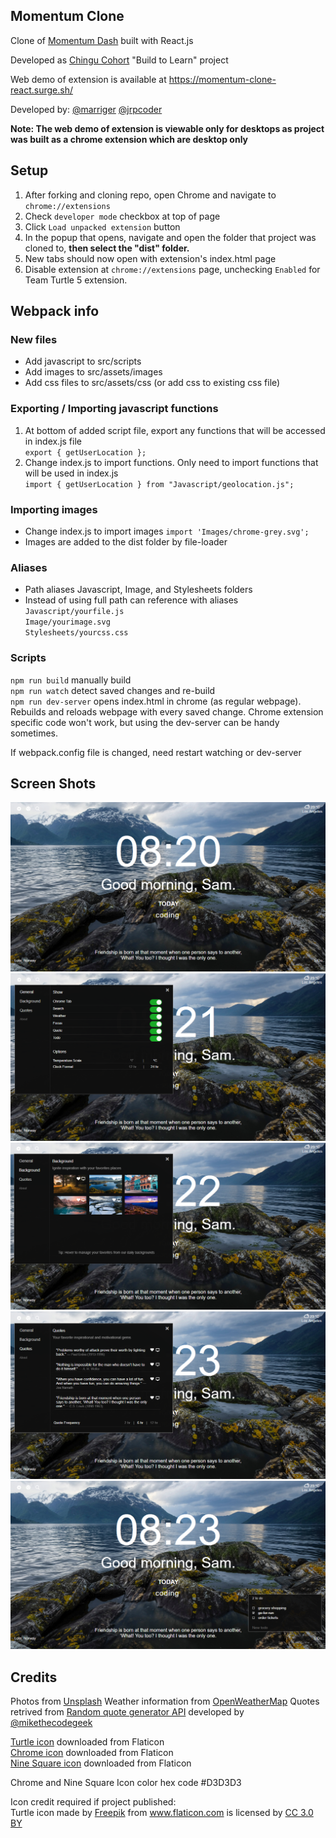## Momentum Clone

Clone of [Momentum Dash](https://chrome.google.com/webstore/detail/momentum/laookkfknpbbblfpciffpaejjkokdgca?hl=en) built with React.js

Developed as [Chingu Cohort](https://chingu-cohorts.github.io/chingu-directory/) "Build to Learn" project 

Web demo of extension is available at https://momentum-clone-react.surge.sh/

Developed by: 
[@marriger](https://github.com/marigerr)
[@jrpcoder](https://github.com/jrpcoder)

**Note: The web demo of extension is viewable only for desktops as project was built as a chrome extension which are desktop only**

## Setup

1. After forking and cloning repo, open Chrome and navigate to `chrome://extensions`  
1. Check `developer mode` checkbox at top of page   
1. Click `Load unpacked extension` button 
1. In the popup that opens, navigate and open the folder that project was cloned to, **then select the "dist" folder.**
1. New tabs should now open with extension's index.html page
1. Disable extension at `chrome://extensions` page,  unchecking `Enabled` for Team Turtle 5 extension.

## Webpack info

### New files

- Add javascript to src/scripts  
- Add images to src/assets/images  
- Add css files to src/assets/css (or add css to existing css file)  

### Exporting / Importing javascript functions
1. At bottom of added script file, export any functions that will be accessed in index.js file    
`export { getUserLocation };`      
1. Change index.js to import functions.  Only need to import functions that will be used in index.js  
`import { getUserLocation } from "Javascript/geolocation.js";`

### Importing images
- Change index.js to import images
`import 'Images/chrome-grey.svg';`
- Images are added to the dist folder by file-loader  

### Aliases
- Path aliases Javascript, Image, and Stylesheets folders
- Instead of using full path can reference with aliases  
`Javascript/yourfile.js`  
`Image/yourimage.svg`  
`Stylesheets/yourcss.css` 

### Scripts  
`npm run build`  manually build  
`npm run watch`  detect saved changes and re-build  
`npm run dev-server`  opens index.html in chrome (as regular webpage). Rebuilds and reloads webpage with every saved change.  Chrome extension specific code won't work, but using the dev-server can be handy sometimes.

If webpack.config file is changed, need restart watching or dev-server

## Screen Shots

![Main](/src/assets/images/screenshot-home.png)
![Main](/src/assets/images/screenshot-settings-general.png)
![Main](/src/assets/images/screenshot-settings-background.png)
![Main](/src/assets/images/screenshot-settings-quote.png)
![Main](/src/assets/images/screenshot-todo.png)

## Credits

Photos from [Unsplash](https://unsplash.com/)
Weather information from [OpenWeatherMap](https://openweathermap.org)
Quotes retrived from [Random quote generator API](https://random-quote-generator.herokuapp.com/api/quotes/random) developed by [@mikethecodegeek](https://github.com/mikethecodegeek/) 

[Turtle icon](https://www.flaticon.com/free-icon/sea-turtle_67985) downloaded from Flaticon  
[Chrome icon](https://www.flaticon.com/free-icon/chrome_152759) downloaded from Flaticon  
[Nine Square icon](https://www.flaticon.com/free-icon/keyboard-buttons-or-visualization-button-of-nine-squares_56844) downloaded from Flaticon  

Chrome and Nine Square Icon color hex code #D3D3D3

Icon credit required if project published:  
Turtle icon made by <a href="http://www.freepik.com" title="Freepik">Freepik</a> from <a href="https://www.flaticon.com/" title="Flaticon">www.flaticon.com</a> is licensed by <a href="http://creativecommons.org/licenses/by/3.0/" title="Creative Commons BY 3.0" target="_blank">CC 3.0 BY</a>